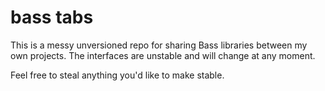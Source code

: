 # bass tabs

This is a messy unversioned repo for sharing Bass libraries between my own
projects. The interfaces are unstable and will change at any moment.

Feel free to steal anything you'd like to make stable.
